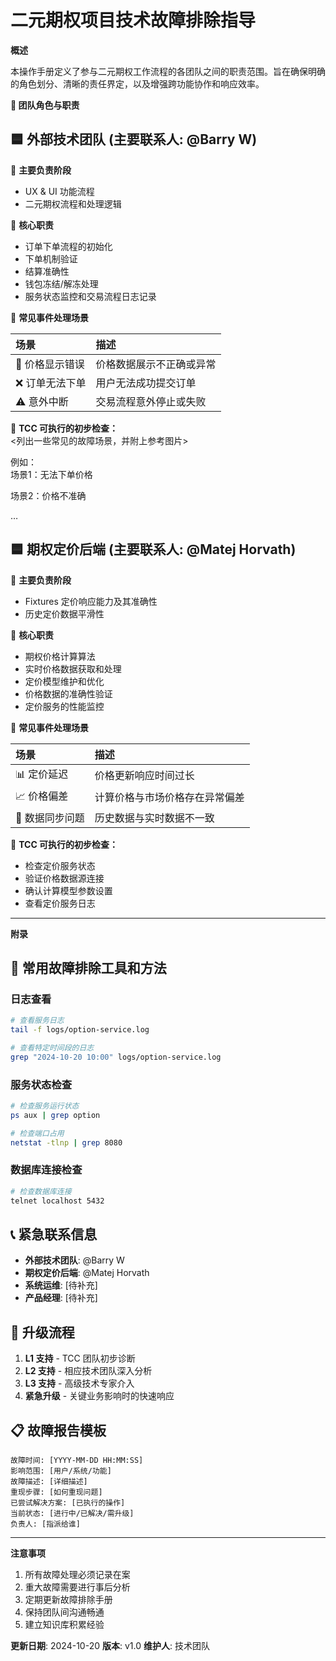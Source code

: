 # 二元期权项目技术故障排除指导

**概述**

本操作手册定义了参与二元期权工作流程的各团队之间的职责范围。旨在确保明确的角色划分、清晰的责任界定，以及增强跨功能协作和响应效率。

**👥 团队角色与职责**

## 🟦 外部技术团队 (主要联系人: @Barry W)

🔹 **主要负责阶段**

- UX & UI 功能流程  
- 二元期权流程和处理逻辑

🔹 **核心职责**

- 订单下单流程的初始化  
- 下单机制验证  
- 结算准确性  
- 钱包冻结/解冻处理  
- 服务状态监控和交易流程日志记录

🔹 **常见事件处理场景**

| 场景 | 描述 |
| :---- | :---- |
| 🚫 价格显示错误 | 价格数据展示不正确或异常 |
| ❌ 订单无法下单 | 用户无法成功提交订单 |
| ⚠️ 意外中断 | 交易流程意外停止或失败 |

🔹 **TCC 可执行的初步检查：**  
<列出一些常见的故障场景，并附上参考图片>

例如：  
场景1：无法下单价格

场景2：价格不准确

…

## 🟦 期权定价后端 (主要联系人: @Matej Horvath)

🔹 **主要负责阶段**

- Fixtures 定价响应能力及其准确性  
- 历史定价数据平滑性

🔹 **核心职责**

- 期权价格计算算法
- 实时价格数据获取和处理
- 定价模型维护和优化
- 价格数据的准确性验证
- 定价服务的性能监控

🔹 **常见事件处理场景**

| 场景 | 描述 |
| :---- | :---- |
| 📊 定价延迟 | 价格更新响应时间过长 |
| 📈 价格偏差 | 计算价格与市场价格存在异常偏差 |
| 🔄 数据同步问题 | 历史数据与实时数据不一致 |

🔹 **TCC 可执行的初步检查：**

- 检查定价服务状态
- 验证价格数据源连接
- 确认计算模型参数设置
- 查看定价服务日志

---

**附录**

## 🔧 常用故障排除工具和方法

### 日志查看
```bash
# 查看服务日志
tail -f logs/option-service.log

# 查看特定时间段的日志
grep "2024-10-20 10:00" logs/option-service.log
```

### 服务状态检查
```bash
# 检查服务运行状态
ps aux | grep option

# 检查端口占用
netstat -tlnp | grep 8080
```

### 数据库连接检查
```bash
# 检查数据库连接
telnet localhost 5432
```

## 📞 紧急联系信息

- **外部技术团队**: @Barry W
- **期权定价后端**: @Matej Horvath
- **系统运维**: [待补充]
- **产品经理**: [待补充]

## 🚨 升级流程

1. **L1 支持** - TCC 团队初步诊断
2. **L2 支持** - 相应技术团队深入分析
3. **L3 支持** - 高级技术专家介入
4. **紧急升级** - 关键业务影响时的快速响应

## 📋 故障报告模板

```
故障时间: [YYYY-MM-DD HH:MM:SS]
影响范围: [用户/系统/功能]
故障描述: [详细描述]
重现步骤: [如何重现问题]
已尝试解决方案: [已执行的操作]
当前状态: [进行中/已解决/需升级]
负责人: [指派给谁]
```

---

**注意事项**

1. 所有故障处理必须记录在案
2. 重大故障需要进行事后分析
3. 定期更新故障排除手册
4. 保持团队间沟通畅通
5. 建立知识库积累经验

**更新日期**: 2024-10-20
**版本**: v1.0
**维护人**: 技术团队